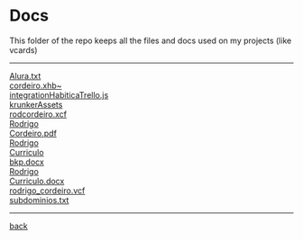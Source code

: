 # Docs
This folder of the repo keeps all the files and docs used on my projects (like vcards)

---------------------------
[Alura.txt](Alura.txt)<br>
[cordeiro.xhb~](cordeiro.xhb~)<br>
[integrationHabiticaTrello.js](integrationHabiticaTrello.js)<br>
[krunkerAssets](krunkerAssets)<br>
[rodcordeiro.xcf](rodcordeiro.xcf)<br>
[Rodrigo](Rodrigo)<br>
[Cordeiro.pdf](Cordeiro.pdf)<br>
[Rodrigo](Rodrigo)<br>
[Curriculo](Curriculo)<br>
[bkp.docx](bkp.docx)<br>
[Rodrigo](Rodrigo)<br>
[Curriculo.docx](Curriculo.docx)<br>
[rodrigo_cordeiro.vcf](rodrigo_cordeiro.vcf)<br>
[subdominios.txt](subdominios.txt)<br>

---------------------------

[back](../)
